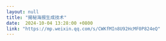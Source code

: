 ```yaml
---
layout: null
title: "揭秘海报生成技术"
date:  2024-10-04 13:28:00 +0800
link: "https://mp.weixin.qq.com/s/CWKfMIn8U92HcMF0P824eQ"
---
```

